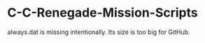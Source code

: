 # C-C-Renegade-Mission-Scripts

always.dat is missing intentionally. Its size is too big for GitHub.
